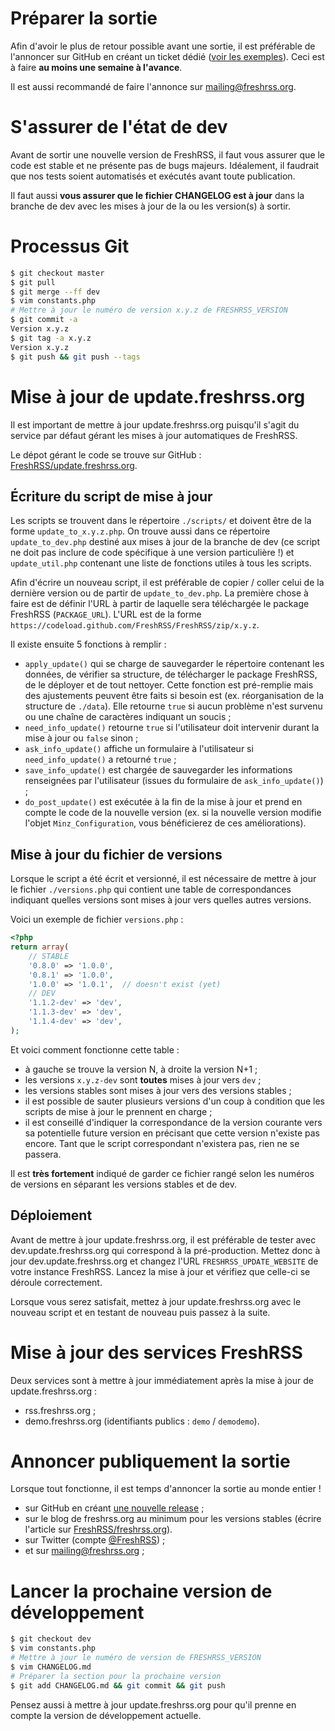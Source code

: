 # Préparer la sortie

Afin d'avoir le plus de retour possible avant une sortie, il est préférable de l'annoncer sur GitHub en créant un ticket dédié ([voir les exemples](https://github.com/FreshRSS/FreshRSS/search?utf8=%E2%9C%93&q=Call+for+testing&type=Issues)). Ceci est à faire **au moins une semaine à l'avance**.

Il est aussi recommandé de faire l'annonce sur mailing@freshrss.org.

# S'assurer de l'état de dev

Avant de sortir une nouvelle version de FreshRSS, il faut vous assurer que le code est stable et ne présente pas de bugs majeurs. Idéalement, il faudrait que nos tests soient automatisés et exécutés avant toute publication.

Il faut aussi **vous assurer que le fichier CHANGELOG est à jour** dans la branche de dev avec les mises à jour de la ou les version(s) à sortir.

# Processus Git

```bash
$ git checkout master
$ git pull
$ git merge --ff dev
$ vim constants.php
# Mettre à jour le numéro de version x.y.z de FRESHRSS_VERSION
$ git commit -a
Version x.y.z
$ git tag -a x.y.z
Version x.y.z
$ git push && git push --tags
```

# Mise à jour de update.freshrss.org

Il est important de mettre à jour update.freshrss.org puisqu'il s'agit du service par défaut gérant les mises à jour automatiques de FreshRSS.

Le dépot gérant le code se trouve sur GitHub : [FreshRSS/update.freshrss.org](https://github.com/FreshRSS/update.freshrss.org/).

## Écriture du script de mise à jour

Les scripts se trouvent dans le répertoire `./scripts/` et doivent être de la forme `update_to_x.y.z.php`. On trouve aussi dans ce répertoire `update_to_dev.php` destiné aux mises à jour de la branche de dev (ce script ne doit pas inclure de code spécifique à une version particulière !) et `update_util.php` contenant une liste de fonctions utiles à tous les scripts.

Afin d'écrire un nouveau script, il est préférable de copier / coller celui de la dernière version ou de partir de `update_to_dev.php`. La première chose à faire est de définir l'URL à partir de laquelle sera téléchargée le package FreshRSS (`PACKAGE_URL`). L'URL est de la forme `https://codeload.github.com/FreshRSS/FreshRSS/zip/x.y.z`.

Il existe ensuite 5 fonctions à remplir :

- `apply_update()` qui se charge de sauvegarder le répertoire contenant les données, de vérifier sa structure, de télécharger le package FreshRSS, de le déployer et de tout nettoyer. Cette fonction est pré-remplie mais des ajustements peuvent être faits si besoin est (ex. réorganisation de la structure de `./data`). Elle retourne `true` si aucun problème n'est survenu ou une chaîne de caractères indiquant un soucis ;
- `need_info_update()` retourne `true` si l'utilisateur doit intervenir durant la mise à jour ou `false` sinon ;
- `ask_info_update()` affiche un formulaire à l'utilisateur si `need_info_update()` a retourné `true` ;
- `save_info_update()` est chargée de sauvegarder les informations renseignées par l'utilisateur (issues du formulaire de `ask_info_update()`) ;
- `do_post_update()` est exécutée à la fin de la mise à jour et prend en compte le code de la nouvelle version (ex. si la nouvelle version modifie l'objet `Minz_Configuration`, vous bénéficierez de ces améliorations).

## Mise à jour du fichier de versions

Lorsque le script a été écrit et versionné, il est nécessaire de mettre à jour le fichier `./versions.php` qui contient une table de correspondances indiquant quelles versions sont mises à jour vers quelles autres versions.

Voici un exemple de fichier `versions.php` :

```php
<?php
return array(
	// STABLE
	'0.8.0' => '1.0.0',
	'0.8.1' => '1.0.0',
	'1.0.0' => '1.0.1',  // doesn't exist (yet)
	// DEV
	'1.1.2-dev' => 'dev',
	'1.1.3-dev' => 'dev',
	'1.1.4-dev' => 'dev',
);
```

Et voici comment fonctionne cette table :

- à gauche se trouve la version N, à droite la version N+1 ;
- les versions `x.y.z-dev` sont **toutes** mises à jour vers `dev` ;
- les versions stables sont mises à jour vers des versions stables ;
- il est possible de sauter plusieurs versions d'un coup à condition que les scripts de mise à jour le prennent en charge ;
- il est conseillé d'indiquer la correspondance de la version courante vers sa potentielle future version en précisant que cette version n'existe pas encore. Tant que le script correspondant n'existera pas, rien ne se passera.

Il est **très fortement** indiqué de garder ce fichier rangé selon les numéros de versions en séparant les versions stables et de dev.

## Déploiement

Avant de mettre à jour update.freshrss.org, il est préférable de tester avec dev.update.freshrss.org qui correspond à la pré-production. Mettez donc à jour dev.update.freshrss.org et changez l'URL `FRESHRSS_UPDATE_WEBSITE` de votre instance FreshRSS. Lancez la mise à jour et vérifiez que celle-ci se déroule correctement.

Lorsque vous serez satisfait, mettez à jour update.freshrss.org avec le nouveau script et en testant de nouveau puis passez à la suite.

# Mise à jour des services FreshRSS

Deux services sont à mettre à jour immédiatement après la mise à jour de update.freshrss.org :

- rss.freshrss.org ;
- demo.freshrss.org (identifiants publics : `demo` / `demodemo`).

# Annoncer publiquement la sortie

Lorsque tout fonctionne, il est temps d'annoncer la sortie au monde entier !

- sur GitHub en créant [une nouvelle release](https://github.com/FreshRSS/FreshRSS/releases/new) ;
- sur le blog de freshrss.org au minimum pour les versions stables (écrire l'article sur [FreshRSS/freshrss.org](https://github.com/FreshRSS/freshrss.org)).
- sur Twitter (compte [@FreshRSS](https://twitter.com/FreshRSS)) ;
- et sur mailing@freshrss.org ;

# Lancer la prochaine version de développement

```bash
$ git checkout dev
$ vim constants.php
# Mettre à jour le numéro de version de FRESHRSS_VERSION
$ vim CHANGELOG.md
# Préparer la section pour la prochaine version
$ git add CHANGELOG.md && git commit && git push
```

Pensez aussi à mettre à jour update.freshrss.org pour qu'il prenne en compte la version de développement actuelle.
